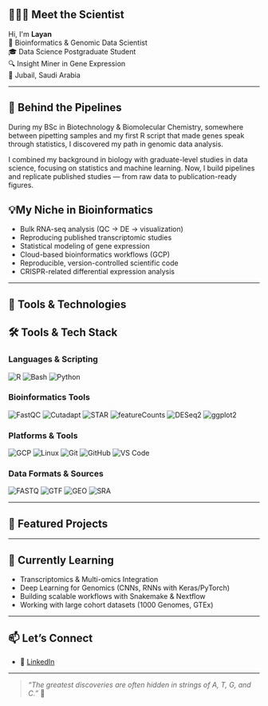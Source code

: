 ## 👩🏻‍🔬 Meet the Scientist

Hi, I'm **Layan**  
🧬 Bioinformatics & Genomic Data Scientist     
🎓 Data Science Postgraduate Student   
🔍 Insight Miner in Gene Expression     
📍 Jubail, Saudi Arabia   

---

## 🔬 Behind the Pipelines

During my BSc in Biotechnology & Biomolecular Chemistry, somewhere between pipetting samples and my first R script that made genes speak through statistics, I discovered my path in genomic data analysis.

I combined my background in biology with graduate-level studies in data science, focusing on statistics and machine learning. Now, I build pipelines and replicate published studies — from raw data to publication-ready figures.

## 💡My Niche in Bioinformatics  

- Bulk RNA-seq analysis (QC → DE → visualization)  
- Reproducing published transcriptomic studies  
- Statistical modeling of gene expression  
- Cloud-based bioinformatics workflows (GCP)  
- Reproducible, version-controlled scientific code  
- CRISPR-related differential expression analysis 

---

## 🧰 Tools & Technologies

## 🛠️ Tools & Tech Stack

### Languages & Scripting
![R](https://img.shields.io/badge/R-276DC3?style=for-the-badge&logo=r&logoColor=white)
![Bash](https://img.shields.io/badge/Bash-121011?style=for-the-badge&logo=gnubash&logoColor=white)
![Python](https://img.shields.io/badge/Python-3776AB?style=for-the-badge&logo=python&logoColor=white)

### Bioinformatics Tools
![FastQC](https://img.shields.io/badge/FastQC-00599C?style=for-the-badge)
![Cutadapt](https://img.shields.io/badge/Cutadapt-00599C?style=for-the-badge)
![STAR](https://img.shields.io/badge/STAR-aligner-00599C?style=for-the-badge)
![featureCounts](https://img.shields.io/badge/featureCounts-subread-00599C?style=for-the-badge)
![DESeq2](https://img.shields.io/badge/DESeq2-Bioconductor-3C9CD7?style=for-the-badge)
![ggplot2](https://img.shields.io/badge/ggplot2-tidyverse-00599C?style=for-the-badge)

### Platforms & Tools
![GCP](https://img.shields.io/badge/Google%20Cloud-4285F4?style=for-the-badge&logo=googlecloud&logoColor=white)
![Linux](https://img.shields.io/badge/Linux-FCC624?style=for-the-badge&logo=linux&logoColor=black)
![Git](https://img.shields.io/badge/Git-F05032?style=for-the-badge&logo=git&logoColor=white)
![GitHub](https://img.shields.io/badge/GitHub-181717?style=for-the-badge&logo=github&logoColor=white)
![VS Code](https://img.shields.io/badge/VS%20Code-007ACC?style=for-the-badge&logo=visualstudiocode&logoColor=white)

### Data Formats & Sources
![FASTQ](https://img.shields.io/badge/FASTQ-File-4A90E2?style=for-the-badge)
![GTF](https://img.shields.io/badge/GTF-Annotation-4A90E2?style=for-the-badge)
![GEO](https://img.shields.io/badge/GEO-NCBI-4A90E2?style=for-the-badge)
![SRA](https://img.shields.io/badge/SRA-NCBI-4A90E2?style=for-the-badge)

---

## 🧬 Featured Projects



---

## 🌱 Currently Learning

- Transcriptomics & Multi-omics Integration  
- Deep Learning for Genomics (CNNs, RNNs with Keras/PyTorch)  
- Building scalable workflows with Snakemake & Nextflow  
- Working with large cohort datasets (1000 Genomes, GTEx)

---

## 📫 Let’s Connect

- 💼 [LinkedIn](https://www.linkedin.com/in/layan-essam/)

---

> *“The greatest discoveries are often hidden in strings of A, T, G, and C.”* 🧬  

